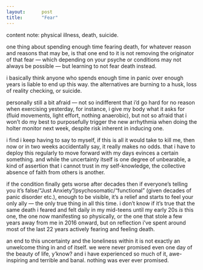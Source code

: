 ```yaml
---
layout:      post
title:       "Fear"
---
```


content note: physical illness, death, suicide.

one thing about spending enough time fearing death, for whatever reason and
reasons that may be, is that one end to it is not removing the originator of
that fear — which depending on your psyche or conditions may not always be
possible — but learning to not fear death instead.

i basically think anyone who spends enough time in panic over enough years
is liable to end up this way. the alternatives are burning to a husk, loss of
reality checking, or suicide.

personally still a bit afraid — not so indifferent that i’d go hard for no
reason when exercising yesterday, for instance, i give my body what it asks
for (fluid movements, light effort, nothing anaerobic), but not so afraid that
i won’t do my best to purposefully trigger the new arrhythmia when doing the
holter monitor next week, despite risk inherent in inducing one.

i find i keep having to say to myself, if this is all it would take to kill
me, then now or in two weeks accidentally say, it really makes no odds. that
i have to deploy this regularly to move forward with my days evinces a certain
something. and while the uncertainty itself is one degree of unbearable, a kind
of assertion that i cannot trust in my self-knowledge, the collective absence of
faith from others is another.

if the condition finally gets worse after decades then if everyone’s telling
you it’s false/“Just Anxiety”/psychosomatic/“functional” (given decades of panic
disorder etc.), enough to be visible, it’s a relief and starts to feel your only
ally — the only true thing in all this time. i don’t know if it’s true that the
same death i feared and felt daily in my mid-teens until my early 20s _is_ this
one, the one now manifesting so physically, or the one that stole a few years
away from me in 2016 onward, but on reflection i’ve spent around most of the
last 22 years actively fearing and feeling death.

an end to this uncertainty and the loneliness within it is not exactly an
unwelcome thing in and of itself. we were never promised even one day of the
beauty of life, y’know? and i have experienced so much of it, awe-inspiring and
terrible and banal. nothing was ever ever promised.




